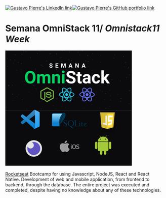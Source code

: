 <p align="left"  style="display: flex;">
    <a href="https://www.linkedin.com/in/gustavo_pierre">
        <img src="https://img.shields.io/badge/LinkedIn-gustavo--pierre-blue" alt="Gustavo Pierre's LinkedIn link">
    </a>
    <a href="https://github.com/gustavopierre/portfolio">
        <img src="https://img.shields.io/badge/portfolio-github-orange" alt="Gustavo Pierre's GitHub portfolio link">
    </a>
</p>

# __Semana OmniStack 11/ *Omnistack11 Week*__

![logos das tecnolgias usadas na Semana Omnistack11](./omnistack11week.png)

[Rocketseat](https://rocketseat.com.br/) Bootcamp for using Javascript, NodeJS, React and React Native. Development of web and mobile application, from frontend to backend, through the database. The entire project was executed and completed, despite having no knowledge about any of these technologies.
